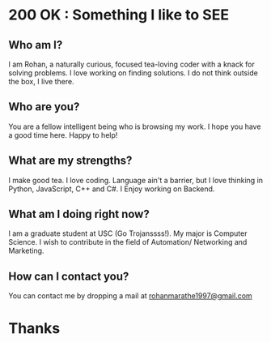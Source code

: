 # 200 OK : Something I like to SEE
## Who am I?

I am Rohan, a naturally curious, focused tea-loving coder with a knack for solving problems. I love working on finding solutions. I do not think outside the box, I live there.

## Who are you?

You are a fellow intelligent being who is browsing my work. I hope you have a good time here. Happy to help!

## What are my strengths?

I make good tea.
I love coding.
Language ain't a barrier, but I love thinking in Python, JavaScript, C++ and C#.
I Enjoy working on Backend.

## What am I doing right now?

I am a graduate student at USC (Go Trojanssss!). My major is Computer Science. I wish to contribute in the field of Automation/ Networking and Marketing.

## How can I contact you?

You can contact me by dropping a mail at rohanmarathe1997@gmail.com

# Thanks
